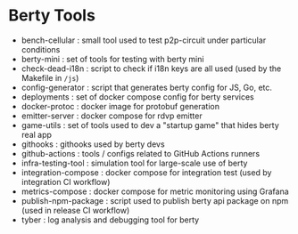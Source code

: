# Berty Tools

* bench-cellular : small tool used to test p2p-circuit under particular conditions
* berty-mini : set of tools for testing with berty mini
* check-dead-i18n : script to check if i18n keys are all used (used by the Makefile in `/js`)
* config-generator : script that generates berty config for JS, Go, etc.
* deployments : set of docker compose config for berty services
* docker-protoc : docker image for protobuf generation
* emitter-server : docker compose for rdvp emitter
* game-utils : set of tools used to dev a "startup game" that hides berty real app
* githooks : githooks used by berty devs
* github-actions : tools / configs related to GitHub Actions runners
* infra-testing-tool : simulation tool for large-scale use of berty
* integration-compose : docker compose for integration test (used by integration CI workflow)
* metrics-compose : docker compose for metric monitoring using Grafana
* publish-npm-package : script used to publish berty api package on npm (used in release CI workflow)
* tyber : log analysis and debugging tool for berty
